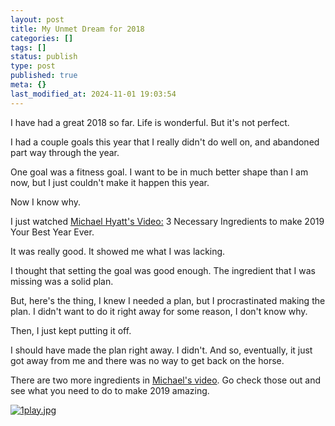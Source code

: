 ```yaml
---
layout: post
title: My Unmet Dream for 2018
categories: []
tags: []
status: publish
type: post
published: true
meta: {}
last_modified_at: 2024-11-01 19:03:54
---
```


I have had a great 2018 so far. Life is wonderful. But it's not perfect.

I had a couple goals this year that I really didn't do well on, and abandoned part way through the year.

One goal was a fitness goal. I want to be in much better shape than I am now, but I just couldn't make it happen this year.

Now I know why.

I just watched 
[Michael Hyatt's Video:](http://bestyearever.me/jjones/2019videoseries) 3 Necessary Ingredients to make 2019 Your Best Year Ever.

It was really good. It showed me what I was lacking.

I thought that setting the goal was good enough. The ingredient that I was missing was a solid plan.

But, here's the thing, I knew I needed a plan, but I procrastinated making the plan. I didn't want to do it right away for some reason, I don't know why.

Then, I just kept putting it off.

I should have made the plan right away. I didn't. And so, eventually, it just got away from me and there was no way to get back on the horse.

There are two more ingredients in 
[Michael's video](http://bestyearever.me/jjones/2019videoseries). Go check those out and see what you need to do to make 2019 amazing.












































  

    
  
    
[![1play.jpg](/squarespace_images/content_v1_4fffa949e4b0b4590d67b4e7_1544197599591-IQ75VOLZSKAFGLF5NJUI_1play.jpg_)](http://bestyearever.me/jjones/2019videoseries)
